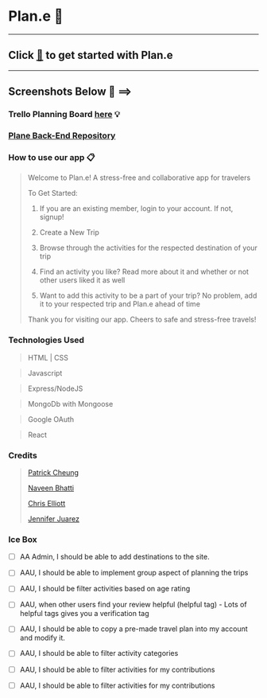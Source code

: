 # Plan.e 🛫

---

## Click [🛫](https://wifi-travelers-plane.netlify.app) to get started with Plan.e 
---

## Screenshots Below 📸 ==>



### Trello Planning Board [here](https://trello.com/b/dML6GGmF/plane) 💡

### [Plane Back-End Repository](https://github.com/thepika206/plane-back-end)


### How to use our app 📋

> Welcome to Plan.e! A stress-free and collaborative app for travelers
> 
> To Get Started:
>
>1. If you are an existing member, login to your account. If not, signup!
>
>2. Create a New Trip
>
>3. Browse through the activities for the respected destination of your trip
>
>4. Find an activity you like? Read more about it and whether or not other users liked it as well
>
>5. Want to add this activity to be a part of your trip? No problem, add it to your respected trip and Plan.e ahead of time
>
> Thank you for visiting our app. Cheers to safe and stress-free travels!

### Technologies Used
 
> HTML | CSS

> Javascript
 
> Express/NodeJS

> MongoDb with Mongoose

> Google OAuth

> React

### Credits

> [Patrick Cheung](https://github.com/thepika206)
>
> [Naveen Bhatti](https://github.com/mrunlockedtech-odin)
>
> [Chris Elliott](https://github.com/chriselliott97)
>
> [Jennifer Juarez](https://github.com/J3NNog1)

### Ice Box 

- [ ] AA Admin, I should be able to add destinations to the site.

- [ ] AAU, I should be able to implement group aspect of planning the trips 

- [ ] AAU, I should be filter activities based on age rating

- [ ] AAU, when other users find your review helpful (helpful tag) - Lots of helpful tags gives you a verification tag

- [ ] AAU, I should be able to copy a pre-made travel plan into my account and modify it.
  
- [ ] AAU, I should be able to filter activity categories
  
- [ ] AAU, I should be able to filter activities for my contributions

- [ ] AAU, I should be able to filter activities for my contributions

